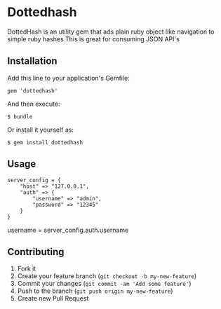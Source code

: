 # Dottedhash

DottedHash is an utility gem that ads plain ruby object like navigation to simple ruby hashes
This is great for consuming JSON API's

## Installation

Add this line to your application's Gemfile:

    gem 'dottedhash'

And then execute:

    $ bundle

Or install it yourself as:

    $ gem install dottedhash

## Usage

	server_config = {
		"host" => "127.0.0.1",
		"auth" => {
			"username" => "admin",
			"password" => "12345"
		}
	}

username = server_config.auth.username

## Contributing

1. Fork it
2. Create your feature branch (`git checkout -b my-new-feature`)
3. Commit your changes (`git commit -am 'Add some feature'`)
4. Push to the branch (`git push origin my-new-feature`)
5. Create new Pull Request
